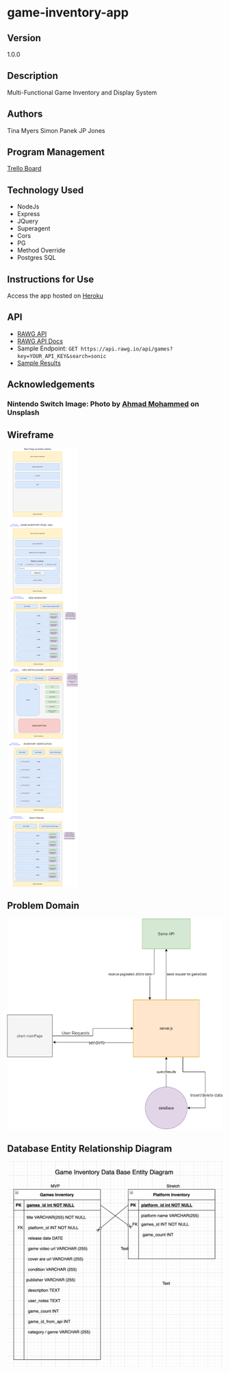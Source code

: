 # game-inventory-app

## Version

1.0.0

## Description

Multi-Functional Game Inventory and Display System

## Authors

Tina Myers
Simon Panek
JP Jones

## Program Management

[Trello Board](https://trello.com/b/1NM9f3I7/game-inventory-app)

## Technology Used

+ NodeJs
+ Express
+ JQuery
+ Superagent
+ Cors
+ PG
+ Method Override
+ Postgres SQL

## Instructions for Use

Access the app hosted on [Heroku](https://game-inv-app.herokuapp.com/)

## API

+ [RAWG API](https://rawg.io/apidocs)
+ [RAWG API Docs](https://api.rawg.io/docs/)
+ Sample Endpoint: `GET https://api.rawg.io/api/games?key=YOUR_API_KEY&search=sonic`
+ [Sample Results](./public/sample-sonic-rawg-search-results.pdf)


## Acknowledgements

### Nintendo Switch Image: Photo by [Ahmad Mohammed](https://unsplash.com/@amed10?utm_source=unsplash&amp;utm_medium=referral&amp;utm_content=creditCopyText) on Unsplash

## Wireframe

![Wireframe Image](./readme_img/Game-inv-App-Wireframe.png)

## Problem Domain

![Problem Domain Image](./readme_img/problemDomain.png)

## Database Entity Relationship Diagram

![Database Entity Relationship Diagram](./readme_img/game-db-entity-diagram.png)
